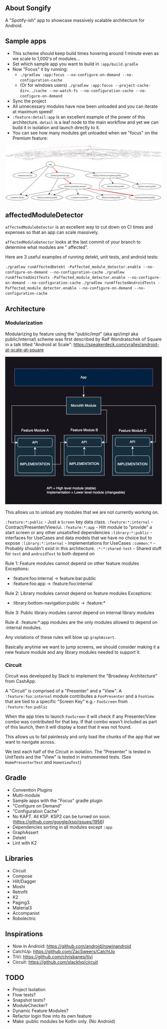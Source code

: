 ## About Songify

A "Spotify-ish" app to showcase massively scalable architecture for Android.

## Sample apps

- This scheme should keep build times hovering around 1 minute even as we scale to 1,000's of
  modules...
- Set which sample app you want to build in `:app/build.gradle`
- Now "Focus" it by running:
    - `./gradlew :app:focus --no-configure-on-demand --no-configuration-cache`
    - (Or for windows
      users) `./gradlew :app:focus --project-cache-dir=../cache --no-watch-fs --no-configuration-cache --no-configure-on-demand`
- Sync the project
- All unnecessary modules have now been unloaded and you can iterate at maximum speed!
- `:feature:detail:app` is an excellent example of the power of this architecture. `detail` is a
  leaf node to the main workflow and yet we can build it in isolation and launch directly to it.
- You can see how many modules get unloaded when we "focus" on the Premium feature:

![images/all.png](images/all.png)![images/premium.png](images/premium.png)

## affectedModuleDetector

`affectedModuleDetector` is an excellent way to cut down on CI times and expenses so that an app can
scale massively.

`affectedModuleDetector` looks at the last commit of your branch to determine what modules are "
affected".

Here are 3 useful examples of running detekt, unit tests, and android tests:

`./gradlew runAffectedDetekt -Paffected_module_detector.enable --no-configure-on-demand --no-configuration-cache`
`./gradlew runAffectedUnitTests -Paffected_module_detector.enable --no-configure-on-demand --no-configuration-cache`
`./gradlew runAffectedAndroidTests -Paffected_module_detector.enable --no-configure-on-demand --no-configuration-cache`

## Architecture

### Modularization

Modularizing by feature using the "public/impl" (aka api/impl aka public/internal) scheme was first
described by Ralf Wondratschek of Square in a talk titled "Android at Scale":
https://speakerdeck.com/vrallev/android-at-scale-at-square

![images/api-impl.png](images%2Fapi-impl.png)

This allows us to unload any modules that we are not currently working on.

`:feature:*:public` - Just a `Screen` key data class.
`:feature:*:internal` - Contract/Presenter/View/ui.
`:feature:*:app` - Hilt module to "provide" a start screen or any other unsatisfied dependencies
`:library:*:public` - interfaces for UseCases and data models that we have no choice but to expose
`:library:*:internal` - implementations for UseCases
`:common:*` - Probably shouldn't exist in this architecture.
`:*:*:shared-test` - Shared stuff for `test` and `androidTest` to both depend on

Rule 1: Feature modules cannot depend on other feature modules
Exceptions:

- :feature:foo:internal -> feature:bar:public
- :feature:foo:app -> :feature:foo:internal

Rule 2: Library modules cannot depend on feature modules
Exceptions:

- :library:bottom-navigation:public -> :feature:*

Rule 3: Public library modules cannot depend on internal library modules

Rule 4: :feature:*:app modules are the only modules allowed to depend on :internal modules.

Any violations of these rules will blow up `graphAssert`.

Basically anytime we want to jump screens, we should consider making it a new feature module and any
library modules needed to support it.

### Circuit

Circuit was developed by Slack to implement the "Broadway Architecture" from CashApp.

A "Circuit" is comprised of a "Presenter" and a "View". A `:feature:foo:internal` module contributes
a `FooPresenter` and a `FooView` that are tied to a specific "Screen Key" e.g.- `FooScreen`
from `:feature:foo:public`

When the app tries to launch `FooScreen` it will check if any Presenter/View combo was contributed
for that key. If that combo wasn't included as part of this launch, then it will display a toast
that it was not found.

This allows us to fail painlessly and only load the chunks of the app that we want to navigate
across.

We test each half of the Circuit in isolation. The "Presenter" is tested in UnitTests and the "View"
is tested in instrumented tests.  (See `HomePresenterTest` and `HomeViewTest`)

## Gradle

- Convention Plugins
- Multi-module
- Sample apps with the "Focus" gradle plugin
- "Configure on Demand"
- "Configuration Cache"
- No KAPT. All KSP. KSP2 can be turned on soon. (https://github.com/google/ksp/issues/1956)
- Dependencies sorting in all modules except `:app`
- GraphAssert
- Detekt
- Lint with K2

## Libraries

- Circuit
- Compose
- Hilt/Dagger
- Moshi
- Retrofit
- K2
- Paging3
- Material3
- Accompanist
- Robolectric

## Inspirations

- Now in Android: https://github.com/android/nowinandroid
- CatchUp: https://github.com/ZacSweers/CatchUp
- TiVi: https://github.com/chrisbanes/tivi
- Circuit: https://github.com/slackhq/circuit

## TODO

- Project Isolation
- Flow tests?
- Snapshot tests?
- ModuleChecker?
- Dynamic Feature Modules?
- Refactor login flow into its own feature
- Make :public modules be Kotlin only. (No Android)
